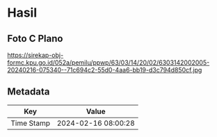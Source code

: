 # Hasil

## Foto C Plano

https://sirekap-obj-formc.kpu.go.id/052a/pemilu/ppwp/63/03/14/20/02/6303142002005-20240216-075340--71c694c2-55d0-4aa6-bb19-d3c794d850cf.jpg


## Metadata

| Key        | Value               |
| ---------- | ------------------- |
| Time Stamp | 2024-02-16 08:00:28 |



